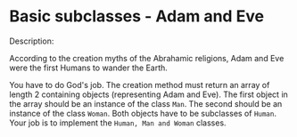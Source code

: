 # Basic subclasses - Adam and Eve
Description:

According to the creation myths of the Abrahamic religions, Adam and Eve were the first Humans to wander the Earth.

You have to do God's job. The creation method must return an array of length 2 containing objects (representing Adam and Eve). The first object in the array should be an instance of the class ```Man```. The second should be an instance of the class ```Woman```. Both objects have to be subclasses of ```Human```. Your job is to implement the ```Human, Man and Woman``` classes.

